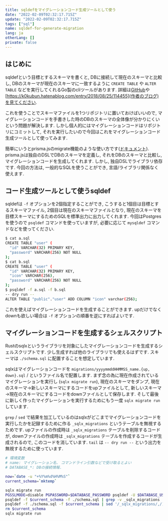 ```yaml
---
title: sqldefをマイグレーションコード生成ツールとして使う
date: "2022-02-09T02:32:17.715Z"
update: "2022-02-09T02:32:17.715Z"
tags: ["sql"]
name: sqldef-for-generate-migration
lang: ja
otherLang: []
private: false
---
```


## はじめに
sqldefという目標とするスキーマを書くと, DBに接続して現在のスキーマと比較し, DBのスキーマが現在のスキーマに一致するように `CREATE TABLE` や `ALTER TABLE` などを実行してくれるGo製のcliツールがあります. 詳細は[GitHub](https://github.com/k0kubun/sqldef)や[https://k0kubun.hatenablog.com/entry/2018/08/25/114455](作者のブログ)を見てください.

これを使うことでスキーマファイルを1つリポジトリに置いておけばいいので, マイグレーションコードを手書きした時のDBのスキーマの全体像が分かりにくいという問題が解決します. しかし個人的にはマイグレーションコードはリポジトリにコミットして, それを実行したいので今回はこれをマイグレーションコード生成ツールとして使ってみます.

簡単にいうとprisma.jsのmigrate機能のような使い方です([ドキュメント](https://www.prisma.io/docs/concepts/components/prisma-migrate)). prisma.jsは独自のDSLでDBのスキーマを定義し, それをDBのスキーマと比較し, マイグレーションコードを生成してくれます. しかし, 独自DSLでライブラリ依存です. 今回の方法は, 一般的なSQLを使うことができ, 言語/ライブラリ関係なく使えます.

## コード生成ツールとして使うsqldef
sqldefは `-f` オプションを2個指定することができ, こうすると1個目は目標とするスキーマファイル, 2個目は現在のスキーマファイルとなり, 現在のスキーマを目標スキーマにするためのSQLを標準出力に出力してくれます. 今回はPostgresを使うので `psqldef` コマンドを使っていますが, 必要に応じて `mysqldef` コマンドなどを使ってください.

```sh
$ cat a.sql
CREATE TABLE "user" (
  "id" VARCHAR(32) PRIMARY KEY,
  "password" VARCHAR(256) NOT NULL
);
$ cat b.sql
CREATE TABLE "user" (
  "id" VARCHAR(32) PRIMARY KEY,
  "icon" VARCHAR(256),
  "password" VARCHAR(256) NOT NULL
);
$ psqldef -f a.sql -f b.sql
-- dry run --
ALTER TABLE "public"."user" ADD COLUMN "icon" varchar(256);
```

これを使えばマイグレーションコードを生成することができます. upだけでなくdownも欲しい場合は `-f` オプションの順番を逆にすればよいです.

## マイグレーションコードを生成するシェルスクリプト
Rustのsqlxというライブラリを対象にしたマイグレーションコードを生成するシェルスクリプトです. 少し生成すれば他のライブラリでも使えるはずです. スキーマは `./schema.sql` に配置することを想定しています.

sqlxはマイグレーションコードを `migrations/yyyymmddHHMMSS_name.{up, down}.sql` /  というファイル名で配置します. まず念の為に現在作成されているマイグレーションを実行し (`sqlx migrate run`), 現在のスキーマをダンプ, 現在のスキーマ→新しいスキーマにするコードをupファイルとして, 新しいスキーマ→現在のスキーマにするコードをdownファイルとして保存します. そして最後に新しく作ったマイグレーションを実行するためにもう一度 `sqlx migrate run` しています.

`grep` / `sed` で結果を加工しているのはsqlxがどこまでマイグレーションコードを実行したかを記録するために作る `_sqlx_migrations` というテーブルを無視するためです. upファイルの作成時は `_sqlx_migrations` テーブルを削除するコードが, downファイルの作成時は `_sqlx_migrations` テーブルを作成するコードが生成されるので, このコードを消しています. `tail` は `-- dry run --` という出力を無視するために使っています.

```sh
# 環境変数
# name: マイグレーション名. コマンドライン引数などで受け取るとよい
# DATABASE_*: DBの接続情報.

now=`date -u "+%Y%m%d%H%M%S"`
current_schema=`mktemp`

sqlx migrate run
PGSSLMODE=disable PGPASSWORD=$DATABASE_PASSWORD psqldef -U $DATABASE_USER -h $DATABASE_HOST -p $DATABASE_PORT --export $DATABASE_NAME > $current_schema
psqldef -f $current_schema -f ./schema.sql | grep -v _sqlx_migrations | tail -n +2 > migrations/${now}_${name}.up.sql
psqldef -f ./schema.sql -f $current_schema | sed '/_sqlx_migrations/,/);/d' | tail -n +2 > migrations/${now}_${name}.down.sql
rm $current_schema
sqlx migrate run
```
